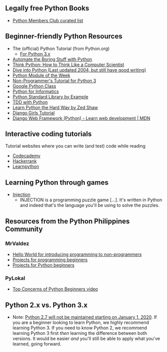 ## Legally free Python Books
- [Python Members Club curated list](https://www.pythonmembers.club/2020/01/29/legally-free-python-books-list/)

## Beginner-friendly Python Resources
- The (official) Python Tutorial (from Python.org)
  - [For Python 3.x](https://docs.python.org/3/tutorial/index.html)
- [Automate the Boring Stuff with Python](https://automatetheboringstuff.com/)
- [Think Python: How to Think Like a Computer Scientist](http://greenteapress.com/wp/think-python-2e/)
- [Dive into Python (Last updated 2004, but still have good writing)](http://www.diveintopython.net/)
- [Python Module of the Week](https://pymotw.com/3/)
- [Non-Programmer's Tutorial for Python 3](https://en.wikibooks.org/wiki/Non-Programmer%27s_Tutorial_for_Python_3)
- [Google Python Class](https://developers.google.com/edu/python/)
- [Python for Informatics](http://pythonlearn.com/book.php)
- [Python Standard Library by Example](http://doughellmann.com/pages/python-standard-library-by-example.html)
- [TDD with Python](http://chimera.labs.oreilly.com/books/1234000000754)
- [Learn Python the Hard Way by Zed Shaw](http://learnpythonthehardway.org/book/)
- [Django Girls Tutorial](http://tutorial.djangogirls.org/en/)
- [Django Web Framework (Python) - Learn web development | MDN](https://developer.mozilla.org/en-US/docs/Learn/Server-side/Django)

## Interactive coding tutorials
Tutorial websites where you can write (and test) code while reading
- [Codecademy](https://www.codecademy.com/learn/python)
- [Hackerrank](https://www.hackerrank.com/domains/python/py-introduction)
- [Learnpython](http://www.learnpython.org/)

## Learning Python through games
- [Injection](https://schilcote.itch.io/injection)
  - INJECTION is a programming puzzle game [...]. It's written in Python and indeed that's the language you'll be using to solve the puzzles.

## Resources from the Python Philippines Community
### MrValdez
- [Hello World for introducing programming to non-programmers](https://mrvaldez.ph/my-suggested-hello-world-for-introducing-programming-to-non-programmers)
- [Projects for programming beginners](https://mrvaldez.ph/projects-for-programming-beginners)
- [Projects for Python beginners](https://mrvaldez.ph/projects-for-programming-beginners)
### PyLokal
- [Top Concerns of Python Beginners video](https://youtu.be/4JlTdhaatVk)

## Python 2.x vs. Python 3.x
- Note: [Python 2.7 will not be maintained starting on January 1, 2020](https://pythonclock.org/). If you are a beginner looking to learn Python, we highly recommend learning Python 3. If you need to know Python 2, we recommend learning Python 3 first *then* learning the difference between both versions. It would be easier *and* you'll still be able to apply what you've learned, going forward.

